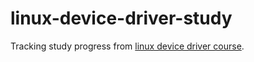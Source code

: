 # linux-device-driver-study

Tracking study progress from [linux device driver course](https://www.udemy.com/course/linux-device-driver-programming-using-beaglebone-black/learn/lecture/21621512#content).